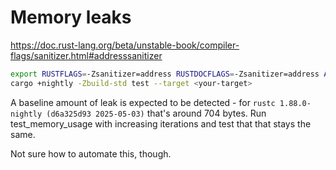 
# Memory leaks

<https://doc.rust-lang.org/beta/unstable-book/compiler-flags/sanitizer.html#addresssanitizer>

```sh
export RUSTFLAGS=-Zsanitizer=address RUSTDOCFLAGS=-Zsanitizer=address ASAN_OPTIONS=detect_leaks=1
cargo +nightly -Zbuild-std test --target <your-target>
```

A baseline amount of leak is expected to be detected - for `rustc 1.88.0-nightly (d6a325d93 2025-05-03)` that's around 704 bytes. Run test_memory_usage with increasing iterations and test that that stays the same.

Not sure how to automate this, though.
